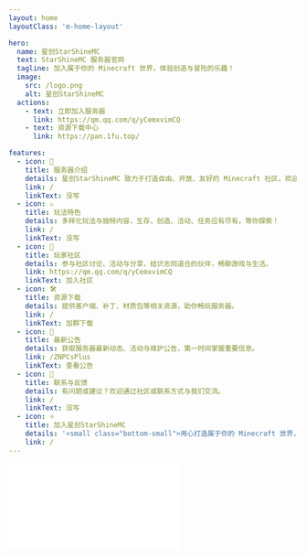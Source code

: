 ```yaml
---
layout: home
layoutClass: 'm-home-layout'

hero:
  name: 星创StarShineMC
  text: StarShineMC 服务器官网
  tagline: 加入属于你的 Minecraft 世界，体验创造与冒险的乐趣！
  image:
    src: /logo.png
    alt: 星创StarShineMC
  actions:
    - text: 立即加入服务器
      link: https://qm.qq.com/q/yCemxvimCQ
    - text: 资源下载中心
      link: https://pan.1fu.top/

features:
  - icon: 🏰
    title: 服务器介绍
    details: 星创StarShineMC 致力于打造自由、开放、友好的 Minecraft 社区，欢迎每一位玩家加入！
    link: /
    linkText: 没写
  - icon: ⚔️
    title: 玩法特色
    details: 多样化玩法与独特内容，生存、创造、活动、任务应有尽有，等你探索！
    link: /
    linkText: 没写
  - icon: 👥
    title: 玩家社区
    details: 参与社区讨论、活动与分享，结识志同道合的伙伴，畅聊游戏与生活。
    link: https://qm.qq.com/q/yCemxvimCQ
    linkText: 加入社区
  - icon: 🛠️
    title: 资源下载
    details: 提供客户端、补丁、材质包等相关资源，助你畅玩服务器。
    link: /
    linkText: 加群下载
  - icon: 📢
    title: 最新公告
    details: 获取服务器最新动态、活动与维护公告，第一时间掌握重要信息。
    link: /ZNPCsPlus
    linkText: 查看公告
  - icon: 💬
    title: 联系与反馈
    details: 有问题或建议？欢迎通过社区或联系方式与我们交流。
    link: /
    linkText: 没写
  - icon: ⭐
    title: 加入星创StarShineMC
    details: '<small class="bottom-small">用心打造属于你的 Minecraft 世界，期待你的加入！</small>'
    link: /
---
```

<div><iframe src="//player.bilibili.com/player.html?isOutside=true&aid=114937317820448&bvid=BV1s68dztE7x&cid=31364350797&p=1" scrolling="no" border="0" frameborder="no" framespacing="0" allowfullscreen="true"></iframe></div>

<style>

/*爱的魔力转圈圈*/
.m-home-layout .image-src:hover {
  transform: translate(-50%, -50%) rotate(666turn);
  transition: transform 59s 1s cubic-bezier(0.3, 0, 0.8, 1);
}

.m-home-layout .details small {
  opacity: 0.8;
}

.m-home-layout .bottom-small {
  display: block;
  margin-top: 2em;
  text-align: right;
}

.m-home-layout .features .item {
  background: rgba(255, 255, 255, 0.35) !important;
  backdrop-filter: blur(16px) !important;
  -webkit-backdrop-filter: blur(16px) !important;
  border-radius: 18px !important;
  box-shadow: 0 4px 24px rgba(0,0,0,0.08) !important;
  border: 1px solid rgba(255,255,255,0.18) !important;
}
</style>

<style>
body {
  background: url('/bg.png') no-repeat center center fixed;
  background-size: cover;
  opacity: 0.98;
  z-index: -1;
}
</style>
